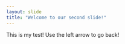 ```yaml
---
layout: slide
title: "Welcome to our second slide!"
---
```

This is my test!
Use the left arrow to go back!
